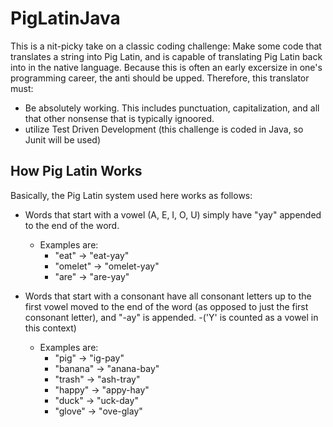 # PigLatinJava
This is a nit-picky take on a classic coding challenge: Make some code that translates a string into Pig Latin, and is capable of translating Pig Latin back into in the native language.
Because this is often an early excersize in one's programming career, the anti should be upped.  Therefore, this translator must:
- Be absolutely working.  This includes punctuation, capitalization, and all that other nonsense that is typically ignoored.
- utilize Test Driven Development (this challenge is coded in Java, so Junit will be used)

## How Pig Latin Works
Basically, the Pig Latin system used here works as follows:

- Words that start with a vowel (A, E, I, O, U) simply have "yay" appended to the end of the word.
     - Examples are:
          - "eat" → "eat-yay"
          - "omelet" → "omelet-yay"
          - "are" → "are-yay" 

- Words that start with a consonant have all consonant letters up to the first vowel moved to the end of the word (as opposed to just the first consonant letter), and "-ay" is appended.
     -('Y' is counted as a vowel in this context)
     - Examples are:
          - "pig" → "ig-pay"
          - "banana" → "anana-bay"
          - "trash" → "ash-tray"
          - "happy" → "appy-hay"
          - "duck" → "uck-day"
          - "glove" → "ove-glay"